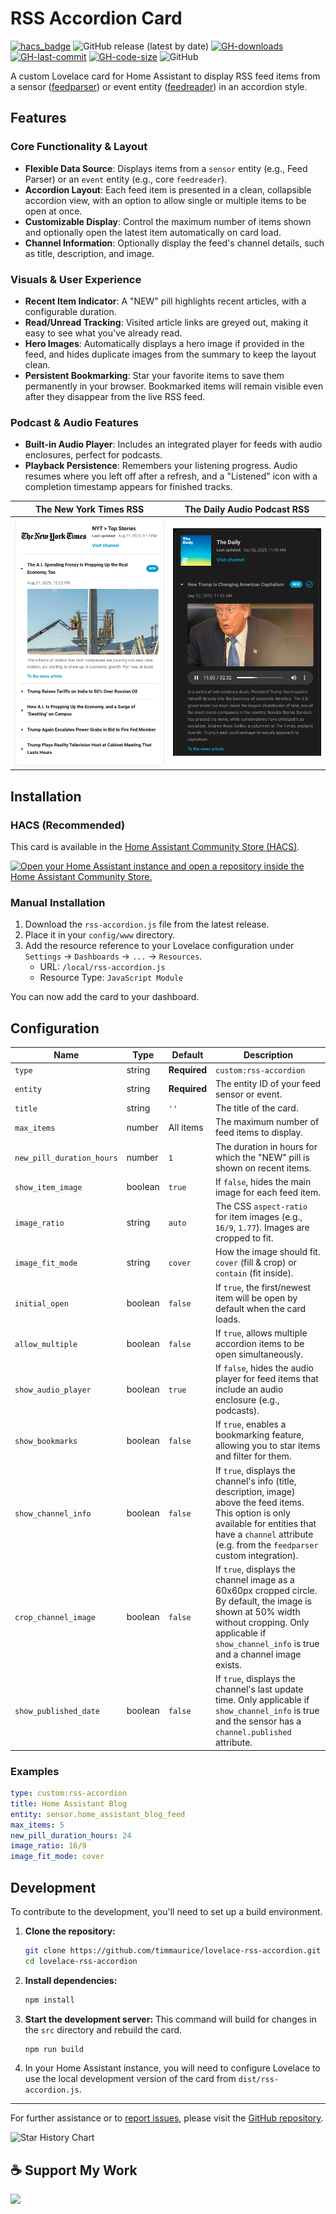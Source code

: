 # RSS Accordion Card

[![hacs_badge](https://img.shields.io/badge/HACS-Custom-41BDF5.svg?style=flat-square)](https://github.com/hacs/integration)
![GitHub release (latest by date)](https://img.shields.io/github/v/release/timmaurice/lovelace-rss-accordion?style=flat-square)
[![GH-downloads](https://img.shields.io/github/downloads/timmaurice/lovelace-rss-accordion/total?style=flat-square)](https://github.com/timmaurice/lovelace-rss-accordion/releases)
[![GH-last-commit](https://img.shields.io/github/last-commit/timmaurice/lovelace-rss-accordion.svg?style=flat-square)](https://github.com/timmaurice/lovelace-rss-accordion/commits/master)
[![GH-code-size](https://img.shields.io/github/languages/code-size/timmaurice/lovelace-rss-accordion.svg?style=flat-square)](https://github.com/timmaurice/lovelace-rss-accordion)
![GitHub](https://img.shields.io/github/license/timmaurice/lovelace-rss-accordion?style=flat-square)

A custom Lovelace card for Home Assistant to display RSS feed items from a sensor ([feedparser](https://github.com/custom-components/feedparser)) or event entity ([feedreader](https://www.home-assistant.io/integrations/feedreader/)) in an accordion style.

## Features

### Core Functionality & Layout

- **Flexible Data Source**: Displays items from a `sensor` entity (e.g., Feed Parser) or an `event` entity (e.g., core `feedreader`).
- **Accordion Layout**: Each feed item is presented in a clean, collapsible accordion view, with an option to allow single or multiple items to be open at once.
- **Customizable Display**: Control the maximum number of items shown and optionally open the latest item automatically on card load.
- **Channel Information**: Optionally display the feed's channel details, such as title, description, and image.

### Visuals & User Experience

- **Recent Item Indicator**: A "NEW" pill highlights recent articles, with a configurable duration.
- **Read/Unread Tracking**: Visited article links are greyed out, making it easy to see what you've already read.
- **Hero Images**: Automatically displays a hero image if provided in the feed, and hides duplicate images from the summary to keep the layout clean.
- **Persistent Bookmarking**: Star your favorite items to save them permanently in your browser. Bookmarked items will remain visible even after they disappear from the live RSS feed.

### Podcast & Audio Features

- **Built-in Audio Player**: Includes an integrated player for feeds with audio enclosures, perfect for podcasts.
- **Playback Persistence**: Remembers your listening progress. Audio resumes where you left off after a refresh, and a "Listened" icon with a completion timestamp appears for finished tracks.

| The New York Times RSS                                                                                                                         | The Daily Audio Podcast RSS                                                                                                                               |
| ---------------------------------------------------------------------------------------------------------------------------------------------- | --------------------------------------------------------------------------------------------------------------------------------------------------------- |
| ![RSS Accordion Card - The New York Times Screenshot](https://raw.githubusercontent.com/timmaurice/lovelace-rss-accordion/main/screenshot.png) | ![RSS Accordion Card - The Daily Audio Podcast Screenshot](https://raw.githubusercontent.com/timmaurice/lovelace-rss-accordion/main/screenshot-audio.png) |

## Installation

### HACS (Recommended)

This card is available in the [Home Assistant Community Store (HACS)](https://hacs.xyz/).

<a href="https://my.home-assistant.io/redirect/hacs_repository/?owner=timmaurice&repository=lovelace-rss-accordion&category=plugin" target="_blank" rel="noreferrer noopener"><img src="https://my.home-assistant.io/badges/hacs_repository.svg" alt="Open your Home Assistant instance and open a repository inside the Home Assistant Community Store." /></a>

### Manual Installation

1.  Download the `rss-accordion.js` file from the latest release.
2.  Place it in your `config/www` directory.
3.  Add the resource reference to your Lovelace configuration under `Settings` -> `Dashboards` -> `...` -> `Resources`.
    - URL: `/local/rss-accordion.js`
    - Resource Type: `JavaScript Module`

You can now add the card to your dashboard.

## Configuration

| Name                      | Type    | Default      | Description                                                                                                                                                                                                          |
| ------------------------- | ------- | ------------ | -------------------------------------------------------------------------------------------------------------------------------------------------------------------------------------------------------------------- |
| `type`                    | string  | **Required** | `custom:rss-accordion`                                                                                                                                                                                               |
| `entity`                  | string  | **Required** | The entity ID of your feed sensor or event.                                                                                                                                                                          |
| `title`                   | string  | `''`         | The title of the card.                                                                                                                                                                                               |
| `max_items`               | number  | All items    | The maximum number of feed items to display.                                                                                                                                                                         |
| `new_pill_duration_hours` | number  | `1`          | The duration in hours for which the "NEW" pill is shown on recent items.                                                                                                                                             |
| `show_item_image`         | boolean | `true`       | If `false`, hides the main image for each feed item.                                                                                                                                                                 |
| `image_ratio`             | string  | `auto`       | The CSS `aspect-ratio` for item images (e.g., `16/9`, `1.77`). Images are cropped to fit.                                                                                                                            |
| `image_fit_mode`          | string  | `cover`      | How the image should fit. `cover` (fill & crop) or `contain` (fit inside).                                                                                                                                           |
| `initial_open`            | boolean | `false`      | If `true`, the first/newest item will be open by default when the card loads.                                                                                                                                        |
| `allow_multiple`          | boolean | `false`      | If `true`, allows multiple accordion items to be open simultaneously.                                                                                                                                                |
| `show_audio_player`       | boolean | `true`       | If `false`, hides the audio player for feed items that include an audio enclosure (e.g., podcasts).                                                                                                                  |
| `show_bookmarks`          | boolean | `false`      | If `true`, enables a bookmarking feature, allowing you to star items and filter for them.                                                                                                                            |
| `show_channel_info`       | boolean | `false`      | If `true`, displays the channel's info (title, description, image) above the feed items. This option is only available for entities that have a `channel` attribute (e.g. from the `feedparser` custom integration). |
| `crop_channel_image`      | boolean | `false`      | If `true`, displays the channel image as a 60x60px cropped circle. By default, the image is shown at 50% width without cropping. Only applicable if `show_channel_info` is true and a channel image exists.          |
| `show_published_date`     | boolean | `false`      | If `true`, displays the channel's last update time. Only applicable if `show_channel_info` is true and the sensor has a `channel.published` attribute.                                                               |

### Examples

```yaml
type: custom:rss-accordion
title: Home Assistant Blog
entity: sensor.home_assistant_blog_feed
max_items: 5
new_pill_duration_hours: 24
image_ratio: 16/9
image_fit_mode: cover
```

## Development

To contribute to the development, you'll need to set up a build environment.

1.  **Clone the repository:**

    ```bash
    git clone https://github.com/timmaurice/lovelace-rss-accordion.git
    cd lovelace-rss-accordion
    ```

2.  **Install dependencies:**

    ```bash
    npm install
    ```

3.  **Start the development server:**
    This command will build for changes in the `src` directory and rebuild the card.

    ```bash
    npm run build
    ```

4.  In your Home Assistant instance, you will need to configure Lovelace to use the local development version of the card from `dist/rss-accordion.js`.

---

For further assistance or to [report issues](https://github.com/timmaurice/lovelace-rss-accordion/issues), please visit the [GitHub repository](https://github.com/timmaurice/lovelace-rss-accordion).

![Star History Chart](https://api.star-history.com/svg?repos=timmaurice/lovelace-rss-accordion&type=Date)

## ☕ Support My Work

[<img src="https://cdn.buymeacoffee.com/buttons/v2/default-yellow.png" height="30" />](https://www.buymeacoffee.com/timmaurice)
